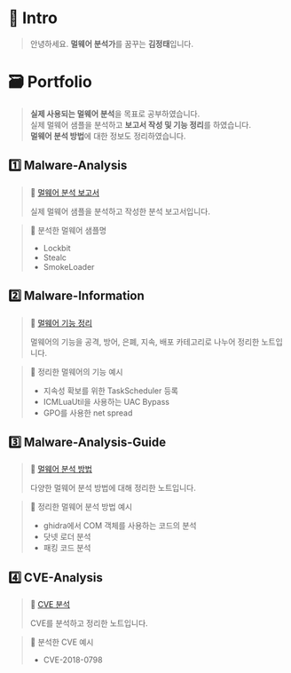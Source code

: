 📢 Intro
===

> 안녕하세요. **멀웨어 분석가**를 꿈꾸는 **김정태**입니다.   

🗃️ Portfolio
===

> **실제 사용되는 멀웨어 분석**을 목표로 공부하였습니다.   
> 실제 멀웨어 샘플을 분석하고 **보고서 작성 및 기능 정리**를 하였습니다.   
> **멀웨어 분석 방법**에 대한 정보도 정리하였습니다.   

1️⃣ Malware-Analysis
---

> 🔗 [멀웨어 분석 보고서](https://github.com/N3xT97/Malware-Analysis)   
>    
> 실제 멀웨어 샘플을 분석하고 작성한 분석 보고서입니다.   
   
> 🔎 분석한 멀웨어 샘플명
> - Lockbit   
> - Stealc   
> - SmokeLoader   


2️⃣ Malware-Information
---

> 🔗 [멀웨어 기능 정리](https://github.com/N3xT97/Malware-Information)   
>    
> 멀웨어의 기능을 공격, 방어, 은폐, 지속, 배포 카테고리로 나누어 정리한 노트입니다.   
   
> 🔎 정리한 멀웨어의 기능 예시   
> - 지속성 확보를 위한 TaskScheduler 등록
> - ICMLuaUtil을 사용하는 UAC Bypass
> - GPO를 사용한 net spread


3️⃣ Malware-Analysis-Guide
---

> 🔗 [멀웨어 분석 방법](https://github.com/N3xT97/Malware-Analysis-Guide)   
>    
> 다양한 멀웨어 분석 방법에 대해 정리한 노트입니다.   
    
> 🔎 정리한 멀웨어 분석 방법 예시
> - ghidra에서 COM 객체를 사용하는 코드의 분석
> - 닷넷 로더 분석
> - 패킹 코드 분석

4️⃣ CVE-Analysis
---

> 🔗 [CVE 분석](https://github.com/N3xT97/CVE-Analysis)
>
> CVE를 분석하고 정리한 노트입니다.

> 🔎 분석한 CVE 예시
> - CVE-2018-0798
